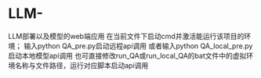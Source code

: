 # LLM-
LLM部署以及模型的web端应用
在当前文件下启动cmd并激活能运行该项目的环境；
输入python QA_pre.py启动远程api调用
或者输入python QA_local_pre.py启动本地模型api调用
也可直接修改run_QA或run_local_QA的bat文件中的虚拟环境名称与文件路径，运行对应脚本启动api调用
